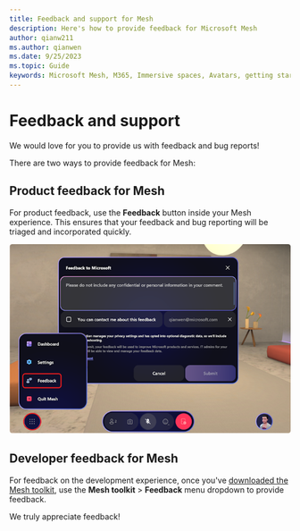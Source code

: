 ```yaml
---
title: Feedback and support for Mesh
description: Here's how to provide feedback for Microsoft Mesh
author: qianw211    
ms.author: qianwen
ms.date: 9/25/2023
ms.topic: Guide
keywords: Microsoft Mesh, M365, Immersive spaces, Avatars, getting started, documentation, features
---
```


# Feedback and support

We would love for you to provide us with feedback and bug reports!

There are two ways to provide feedback for Mesh:

## Product feedback for Mesh

For product feedback, use the **Feedback** button inside your Mesh experience. This ensures that your feedback and bug reporting will be triaged and incorporated quickly.

![A screenshot of the Feedback menu in Mesh](media/feedback-dialog.png)

## Developer feedback for Mesh

For feedback on the development experience, once you've [downloaded the Mesh toolkit](../develop/build-your-basic-environment/import-the-mesh-toolkit-package.md), use the **Mesh toolkit** > **Feedback** menu dropdown to provide feedback.

We truly appreciate feedback!
